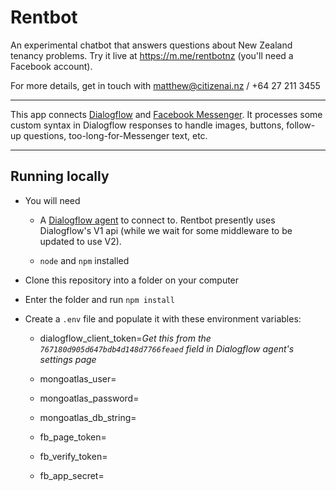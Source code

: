 # Rentbot
An experimental chatbot that answers questions about New Zealand tenancy problems.
Try it live at https://m.me/rentbotnz (you'll need a Facebook account).

For more details, get in touch with matthew@citizenai.nz / +64 27 211 3455

---

This app connects [Dialogflow](https://dialogflow.com) and [Facebook Messenger](https://www.messenger.com).
It processes some custom syntax in Dialogflow responses to handle images, buttons,
follow-up questions, too-long-for-Messenger text, etc.

---

## Running locally

* You will need

  * A [Dialogflow agent](https://dialogflow.com) to connect to. Rentbot presently uses Dialogflow's V1 api (while we wait for some middleware to be updated to use V2).

  * `node` and `npm` installed

* Clone this repository into a folder on your computer

* Enter the folder and run `npm install`

* Create a `.env` file and populate it with these environment variables:

  * dialogflow_client_token=*Get this from the `767180d905d647bdb4d148d7766feaed` field in Dialogflow agent's settings page*

  * mongoatlas_user=

  * mongoatlas_password=

  * mongoatlas_db_string=

  * fb_page_token=

  * fb_verify_token=

  * fb_app_secret=

